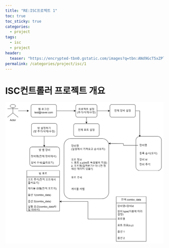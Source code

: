 ```yaml
---
title: "RE:ISC프로젝트 1"
toc: true
toc_sticky: true
categories:
  - project
tags:
  - isc
  - project
header:
  teaser: "https://encrypted-tbn0.gstatic.com/images?q=tbn:ANd9GcT5xZPlxzp2zm_gjNAA6aZeJgqHDV4RtblEwQ&s"
permalink: /categories/project/isc/1
---
```

# ISC컨트롤러 프로젝트 개요
![유저 플로우](image.png)